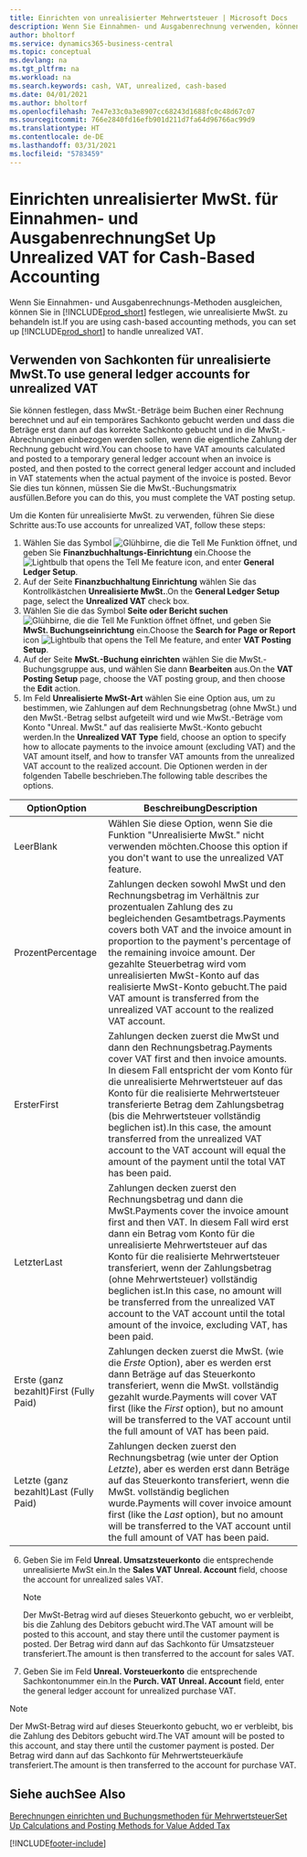```yaml
---
title: Einrichten von unrealisierter Mehrwertsteuer | Microsoft Docs
description: Wenn Sie Einnahmen- und Ausgabenrechnung verwenden, können Sie angeben, wie Sie unrealisierte MwSt. für Verkäufe und Einkäufe behandeln möchten.
author: bholtorf
ms.service: dynamics365-business-central
ms.topic: conceptual
ms.devlang: na
ms.tgt_pltfrm: na
ms.workload: na
ms.search.keywords: cash, VAT, unrealized, cash-based
ms.date: 04/01/2021
ms.author: bholtorf
ms.openlocfilehash: 7e47e33c0a3e8907cc68243d1688fc0c48d67c07
ms.sourcegitcommit: 766e2840fd16efb901d211d7fa64d96766ac99d9
ms.translationtype: HT
ms.contentlocale: de-DE
ms.lasthandoff: 03/31/2021
ms.locfileid: "5783459"
---
```

# <a name="set-up-unrealized-vat-for-cash-based-accounting"></a><span data-ttu-id="6e149-103">Einrichten unrealisierter MwSt. für Einnahmen- und Ausgabenrechnung</span><span class="sxs-lookup"><span data-stu-id="6e149-103">Set Up Unrealized VAT for Cash-Based Accounting</span></span>
<span data-ttu-id="6e149-104">Wenn Sie Einnahmen- und Ausgabenrechnungs-Methoden ausgleichen, können Sie in [!INCLUDE[prod_short](includes/prod_short.md)] festlegen, wie unrealisierte MwSt. zu behandeln ist.</span><span class="sxs-lookup"><span data-stu-id="6e149-104">If you are using cash-based accounting methods, you can set up [!INCLUDE[prod_short](includes/prod_short.md)] to handle unrealized VAT.</span></span>

## <a name="to-use-general-ledger-accounts-for-unrealized-vat"></a><span data-ttu-id="6e149-105">Verwenden von Sachkonten für unrealisierte MwSt.</span><span class="sxs-lookup"><span data-stu-id="6e149-105">To use general ledger accounts for unrealized VAT</span></span>
<span data-ttu-id="6e149-106">Sie können festlegen, dass MwSt.-Beträge beim Buchen einer Rechnung berechnet und auf ein temporäres Sachkonto gebucht werden und dass die Beträge erst dann auf das korrekte Sachkonto gebucht und in die MwSt.-Abrechnungen einbezogen werden sollen, wenn die eigentliche Zahlung der Rechnung gebucht wird.</span><span class="sxs-lookup"><span data-stu-id="6e149-106">You can choose to have VAT amounts calculated and posted to a temporary general ledger account when an invoice is posted, and then posted to the correct general ledger account and included in VAT statements when the actual payment of the invoice is posted.</span></span> <span data-ttu-id="6e149-107">Bevor Sie dies tun können, müssen Sie die MwSt.-Buchungsmatrix ausfüllen.</span><span class="sxs-lookup"><span data-stu-id="6e149-107">Before you can do this, you must complete the VAT posting setup.</span></span>

<span data-ttu-id="6e149-108">Um die Konten für unrealisierte MwSt. zu verwenden, führen Sie diese Schritte aus:</span><span class="sxs-lookup"><span data-stu-id="6e149-108">To use accounts for unrealized VAT, follow these steps:</span></span>
1. <span data-ttu-id="6e149-109">Wählen Sie das Symbol ![Glühbirne, die die Tell Me Funktion öffnet](media/ui-search/search_small.png "Was möchten Sie tun?"), und geben Sie **Finanzbuchhaltungs-Einrichtung** ein.</span><span class="sxs-lookup"><span data-stu-id="6e149-109">Choose the ![Lightbulb that opens the Tell Me feature](media/ui-search/search_small.png "Tell me what you want to do") icon, and enter **General Ledger Setup**.</span></span>
2. <span data-ttu-id="6e149-110">Auf der Seite **Finanzbuchhaltung Einrichtung** wählen Sie das Kontrollkästchen **Unrealisierte MwSt.**.</span><span class="sxs-lookup"><span data-stu-id="6e149-110">On the **General Ledger Setup** page, select the **Unrealized VAT** check box.</span></span>
3. <span data-ttu-id="6e149-111">Wählen Sie die das Symbol **Seite oder Bericht suchen** ![Glühbirne, die die Tell Me Funktion öffnet](media/ui-search/search_small.png "Was möchten Sie tun?") öffnet, und geben Sie **MwSt. Buchungseinrichtung** ein.</span><span class="sxs-lookup"><span data-stu-id="6e149-111">Choose the **Search for Page or Report** icon ![Lightbulb that opens the Tell Me feature](media/ui-search/search_small.png "Tell me what you want to do"), and enter **VAT Posting Setup**.</span></span>
4. <span data-ttu-id="6e149-112">Auf der Seite **MwSt.-Buchung einrichten** wählen Sie die MwSt.-Buchungsgruppe aus, und wählen Sie dann **Bearbeiten** aus.</span><span class="sxs-lookup"><span data-stu-id="6e149-112">On the **VAT Posting Setup** page, choose the VAT posting group, and then choose the **Edit** action.</span></span>
5. <span data-ttu-id="6e149-113">Im Feld **Unrealisierte MwSt-Art** wählen Sie eine Option aus, um zu bestimmen, wie Zahlungen auf dem Rechnungsbetrag (ohne MwSt.) und den MwSt.-Betrag selbst aufgeteilt wird und wie MwSt.-Beträge vom Konto "Unreal. MwSt." auf das realisierte MwSt.-Konto gebucht werden.</span><span class="sxs-lookup"><span data-stu-id="6e149-113">In the **Unrealized VAT Type** field, choose an option to specify how to allocate payments to the invoice amount (excluding VAT) and the VAT amount itself, and how to transfer VAT amounts from the unrealized VAT account to the realized account.</span></span> <span data-ttu-id="6e149-114">Die Optionen werden in der folgenden Tabelle beschrieben.</span><span class="sxs-lookup"><span data-stu-id="6e149-114">The following table describes the options.</span></span>

| <span data-ttu-id="6e149-115">Option</span><span class="sxs-lookup"><span data-stu-id="6e149-115">Option</span></span> | <span data-ttu-id="6e149-116">Beschreibung</span><span class="sxs-lookup"><span data-stu-id="6e149-116">Description</span></span> |
| --- | --- |
| <span data-ttu-id="6e149-117">Leer</span><span class="sxs-lookup"><span data-stu-id="6e149-117">Blank</span></span> | <span data-ttu-id="6e149-118">Wählen Sie diese Option, wenn Sie die Funktion "Unrealisierte MwSt." nicht verwenden möchten.</span><span class="sxs-lookup"><span data-stu-id="6e149-118">Choose this option if you don't want to use the unrealized VAT feature.</span></span> |
| <span data-ttu-id="6e149-119">Prozent</span><span class="sxs-lookup"><span data-stu-id="6e149-119">Percentage</span></span> | <span data-ttu-id="6e149-120">Zahlungen decken sowohl MwSt und den Rechnungsbetrag im Verhältnis zur prozentualen Zahlung des zu begleichenden Gesamtbetrags.</span><span class="sxs-lookup"><span data-stu-id="6e149-120">Payments covers both VAT and the invoice amount in proportion to the payment's percentage of the remaining invoice amount.</span></span> <span data-ttu-id="6e149-121">Der gezahlte Steuerbetrag wird vom unrealisierten MwSt-Konto auf das realisierte MwSt-Konto gebucht.</span><span class="sxs-lookup"><span data-stu-id="6e149-121">The paid VAT amount is transferred from the unrealized VAT account to the realized VAT account.</span></span> |
| <span data-ttu-id="6e149-122">Erster</span><span class="sxs-lookup"><span data-stu-id="6e149-122">First</span></span> | <span data-ttu-id="6e149-123">Zahlungen decken zuerst die MwSt und dann den Rechnungsbetrag.</span><span class="sxs-lookup"><span data-stu-id="6e149-123">Payments cover VAT first and then invoice amounts.</span></span> <span data-ttu-id="6e149-124">In diesem Fall entspricht der vom Konto für die unrealisierte Mehrwertsteuer auf das Konto für die realisierte Mehrwertsteuer transferierte Betrag dem Zahlungsbetrag (bis die Mehrwertsteuer vollständig beglichen ist).</span><span class="sxs-lookup"><span data-stu-id="6e149-124">In this case, the amount transferred from the unrealized VAT account to the VAT account will equal the amount of the payment until the total VAT has been paid.</span></span> |
| <span data-ttu-id="6e149-125">Letzter</span><span class="sxs-lookup"><span data-stu-id="6e149-125">Last</span></span> | <span data-ttu-id="6e149-126">Zahlungen decken zuerst den Rechnungsbetrag und dann die MwSt.</span><span class="sxs-lookup"><span data-stu-id="6e149-126">Payments cover the invoice amount first and then VAT.</span></span> <span data-ttu-id="6e149-127">In diesem Fall wird erst dann ein Betrag vom Konto für die unrealisierte Mehrwertsteuer auf das Konto für die realisierte Mehrwertsteuer transferiert, wenn der Zahlungsbetrag (ohne Mehrwertsteuer) vollständig beglichen ist.</span><span class="sxs-lookup"><span data-stu-id="6e149-127">In this case, no amount will be transferred from the unrealized VAT account to the VAT account until the total amount of the invoice, excluding VAT, has been paid.</span></span> |
| <span data-ttu-id="6e149-128">Erste (ganz bezahlt)</span><span class="sxs-lookup"><span data-stu-id="6e149-128">First (Fully Paid)</span></span> | <span data-ttu-id="6e149-129">Zahlungen decken zuerst die MwSt. (wie die _Erste_ Option), aber es werden erst dann Beträge auf das Steuerkonto transferiert, wenn die MwSt. vollständig gezahlt wurde.</span><span class="sxs-lookup"><span data-stu-id="6e149-129">Payments will cover VAT first (like the _First_ option), but no amount will be transferred to the VAT account until the full amount of VAT has been paid.</span></span> |
| <span data-ttu-id="6e149-130">Letzte (ganz bezahlt)</span><span class="sxs-lookup"><span data-stu-id="6e149-130">Last (Fully Paid)</span></span> | <span data-ttu-id="6e149-131">Zahlungen decken zuerst den Rechnungsbetrag (wie unter der Option _Letzte_), aber es werden erst dann Beträge auf das Steuerkonto transferiert, wenn die MwSt. vollständig beglichen wurde.</span><span class="sxs-lookup"><span data-stu-id="6e149-131">Payments will cover invoice amount first (like the _Last_ option), but no amount will be transferred to the VAT account until the full amount of VAT has been paid.</span></span> |

6. <span data-ttu-id="6e149-132">Geben Sie im Feld **Unreal. Umsatzsteuerkonto** die entsprechende unrealisierte MwSt ein.</span><span class="sxs-lookup"><span data-stu-id="6e149-132">In the **Sales VAT Unreal. Account** field, choose the account for unrealized sales VAT.</span></span>

    > [!NOTE]  
    > <span data-ttu-id="6e149-133">Der MwSt-Betrag wird auf dieses Steuerkonto gebucht, wo er verbleibt, bis die Zahlung des Debitors gebucht wird.</span><span class="sxs-lookup"><span data-stu-id="6e149-133">The VAT amount will be posted to this account, and stay there until the customer payment is posted.</span></span> <span data-ttu-id="6e149-134">Der Betrag wird dann auf das Sachkonto für Umsatzsteuer transferiert.</span><span class="sxs-lookup"><span data-stu-id="6e149-134">The amount is then transferred to the account for sales VAT.</span></span>
7. <span data-ttu-id="6e149-135">Geben Sie im Feld **Unreal. Vorsteuerkonto** die entsprechende Sachkontonummer ein.</span><span class="sxs-lookup"><span data-stu-id="6e149-135">In the **Purch. VAT Unreal. Account** field, enter the general ledger account for unrealized purchase VAT.</span></span>

> [!NOTE]  
> <span data-ttu-id="6e149-136">Der MwSt-Betrag wird auf dieses Steuerkonto gebucht, wo er verbleibt, bis die Zahlung des Debitors gebucht wird.</span><span class="sxs-lookup"><span data-stu-id="6e149-136">The VAT amount will be posted to this account, and stay there until the customer payment is posted.</span></span> <span data-ttu-id="6e149-137">Der Betrag wird dann auf das Sachkonto für Mehrwertsteuerkäufe transferiert.</span><span class="sxs-lookup"><span data-stu-id="6e149-137">The amount is then transferred to the account for purchase VAT.</span></span>

## <a name="see-also"></a><span data-ttu-id="6e149-138">Siehe auch</span><span class="sxs-lookup"><span data-stu-id="6e149-138">See Also</span></span>
[<span data-ttu-id="6e149-139">Berechnungen einrichten und Buchungsmethoden für Mehrwertsteuer</span><span class="sxs-lookup"><span data-stu-id="6e149-139">Set Up Calculations and Posting Methods for Value Added Tax</span></span>](finance-setup-vat.md)

[!INCLUDE[footer-include](includes/footer-banner.md)]

